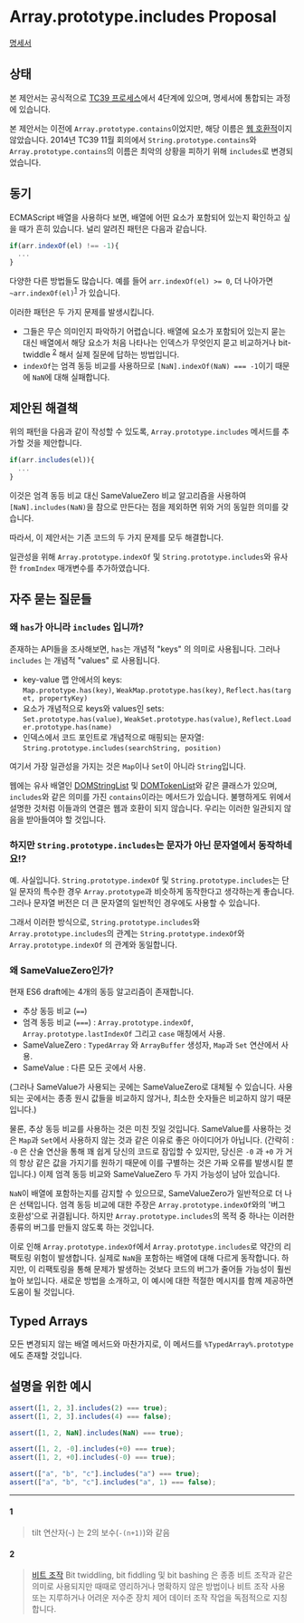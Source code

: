 # Array.prototype.includes Proposal

[명세서](https://github.com/tc39/proposal-Array.prototype.includes)

## 상태

본 제안서는 공식적으로 [TC39 프로세스](https://tc39.es/process-document/)에서 4단계에 있으며, 명세서에 통합되는 과정에 있습니다.

본 제안서는 이전에 `Array.prototype.contains`이었지만, 해당 이름은 [웹 호환적](https://esdiscuss.org/topic/having-a-non-enumerable-array-prototype-contains-may-not-be-web-compatible)이지 않았습니다. 2014년 TC39 11월 회의에서 `String.prototype.contains`와 `Array.prototype.contains`의 이름은 최악의 상황을 피하기 위해 `includes`로 변경되었습니다.

## 동기

ECMAScript 배열을 사용하다 보면, 배열에 어떤 요소가 포함되어 있는지 확인하고 싶을 때가 흔히 있습니다. 널리 알려진 패턴은 다음과 같습니다.

```js
if(arr.indexOf(el) !== -1){
  ...
}
```

다양한 다른 방법들도 많습니다. 예를 들어 `arr.indexOf(el) >= 0`, 더 나아가면 `~arr.indexOf(el)`<sup>[1][]</sup> 가 있습니다.

이러한 패턴은 두 가지 문제를 발생시킵니다.

- 그들은 무슨 의미인지 파악하기 어렵습니다. 배열에 요소가 포함되어 있는지 묻는 대신 배열에서 해당 요소가 처음 나타나는 인덱스가 무엇인지 묻고 비교하거나 bit-twiddle <sup>[2][]</sup> 해서 실제 질문에 답하는 방법입니다.
- `indexOf`는 엄격 동등 비교를 사용하므로 `[NaN].indexOf(NaN) === -1`이기 때문에 `NaN`에 대해 실패합니다.

## 제안된 해결책

위의 패턴을 다음과 같이 작성할 수 있도록, `Array.prototype.includes` 메서드를 추가할 것을 제안합니다.

```js
if(arr.includes(el)){
  ...
}
```

이것은 엄격 동등 비교 대신 SameValueZero 비교 알고리즘을 사용하여 `[NaN].includes(NaN)`을 참으로 만든다는 점을 제외하면 위와 거의 동일한 의미를 갖습니다.

따라서, 이 제안서는 기존 코드의 두 가지 문제를 모두 해결합니다.

일관성을 위해 `Array.prototype.indexOf` 및 `String.prototype.includes`와 유사한 `fromIndex` 매개변수를 추가하였습니다.

## 자주 묻는 질문들

### 왜 `has`가 아니라 `includes` 입니까?

존재하는 API들을 조사해보면, `has`는 개념적 "keys" 의 의미로 사용됩니다. 그러나 `includes` 는 개념적 "values" 로 사용됩니다.

- key-value 맵 안에서의 keys: `Map.prototype.has(key)`, `WeakMap.prototype.has(key)`, `Reflect.has(target, propertyKey)`
- 요소가 개념적으로 keys와 values인 sets: `Set.prototype.has(value)`, `WeakSet.prototype.has(value)`, `Reflect.Loader.prototype.has(name)`
- 인덱스에서 코드 포인트로 개념적으로 매핑되는 문자열: `String.prototype.includes(searchString, position)`

여기서 가장 일관성을 가지는 것은 `Map`이나 `Set`이 아니라 `String`입니다.

웹에는 유사 배열인 [DOMStringList](https://developer.mozilla.org/en-US/docs/Web/API/DOMStringList) 및 [DOMTokenList](https://dom.spec.whatwg.org/#interface-domtokenlist)와 같은 클래스가 있으며, `includes`와 같은 의미를 가진 `contains`이라는 메서드가 있습니다. 불행하게도 위에서 설명한 것처럼 이들과의 연결은 웹과 호환이 되지 않습니다. 우리는 이러한 일관되지 않음을 받아들여야 할 것입니다.

### 하지만 `String.prototype.includes`는 문자가 아닌 문자열에서 동작하네요!?

예. 사실입니다. `String.prototype.indexOf` 및 `String.prototype.includes`는 단일 문자의 특수한 경우 `Array.prototype`과 비슷하게 동작한다고 생각하는게 좋습니다. 그러나 문자열 버전은 더 큰 문자열의 일반적인 경우에도 사용할 수 있습니다.

그래서 이러한 방식으로, `String.prototype.includes`와 `Array.prototype.includes`의 관계는 `String.prototype.indexOf`와 `Array.prototype.indexOf` 의 관계와 동일합니다.

### 왜 SameValueZero인가?

현재 ES6 draft에는 4개의 동등 알고리즘이 존재합니다.

- 추상 동등 비교 (`==`)
- 엄격 동등 비교 (`===`) : `Array.prototype.indexOf`, `Array.prototype.lastIndexOf` 그리고 `case` 매칭에서 사용.
- SameValueZero : `TypedArray` 와 `ArrayBuffer` 생성자, `Map`과 `Set` 연산에서 사용.
- SameValue : 다른 모든 곳에서 사용.

(그러나 SameValue가 사용되는 곳에는 SameValueZero로 대체될 수 있습니다. 사용되는 곳에서는 종종 원시 값들을 비교하지 않거나, 최소한 숫자들은 비교하지 않기 때문입니다.)

물론, 추상 동등 비교를 사용하는 것은 미친 짓일 것입니다. SameValue를 사용하는 것은 `Map`과 `Set`에서 사용하지 않는 것과 같은 이유로 좋은 아이디어가 아닙니다. (간략히 : `-0` 은 산술 연산을 통해 꽤 쉽게 당신의 코드로 잠입할 수 있지만, 당신은 `-0` 과 `+0` 가 거의 항상 같은 값을 가지기를 원하기 때문에 이를 구별하는 것은 가짜 오류를 발생시킬 뿐입니다.) 이제 엄격 동등 비교와 SameValueZero 두 가지 가능성이 남아 있습니다.

`NaN`이 배열에 포함하는지를 감지할 수 있으므로, SameValueZero가 일반적으로 더 나은 선택입니다. 엄격 동등 비교에 대한 주장은 `Array.prototype.indexOf`와의 '버그 호환성'으로 귀결됩니다. 하지만 `Array.prototype.includes`의 목적 중 하나는 이러한 종류의 버그를 만들지 않도록 하는 것입니다.

이로 인해 `Array.prototype.indexOf`에서 `Array.prototype.includes`로 약간의 리팩토링 위험이 발생합니다. 실제로 `NaN`을 포함하는 배열에 대해 다르게 동작합니다. 하지만, 이 리팩토링을 통해 문제가 발생하는 것보다 코드의 버그가 줄어들 가능성이 훨씬 높아 보입니다. 새로운 방법을 소개하고, 이 예시에 대한 적절한 메시지를 함께 제공하면 도움이 될 것입니다.

## Typed Arrays

모든 변경되지 않는 배열 메서드와 마찬가지로, 이 메서드를 `%TypedArray%.prototype`에도 존재할 것입니다.

## 설명을 위한 예시

```js
assert([1, 2, 3].includes(2) === true);
assert([1, 2, 3].includes(4) === false);

assert([1, 2, NaN].includes(NaN) === true);

assert([1, 2, -0].includes(+0) === true);
assert([1, 2, +0].includes(-0) === true);

assert(["a", "b", "c"].includes("a") === true);
assert(["a", "b", "c"].includes("a", 1) === false);
```

[1]: #1
[2]: #2

---

#### 1

> tilt 연산자(`~`) 는 2의 보수(`-(n+1)`)와 같음

#### 2

> [비트 조작](https://en.wikipedia.org/wiki/Bit_manipulation) Bit twiddling, bit fiddling 및 bit bashing 은 종종 비트 조작과 같은 의미로 사용되지만 때때로 영리하거나 명확하지 않은 방법이나 비트 조작 사용 또는 지루하거나 어려운 저수준 장치 제어 데이터 조작 작업을 독점적으로 지칭합니다.
